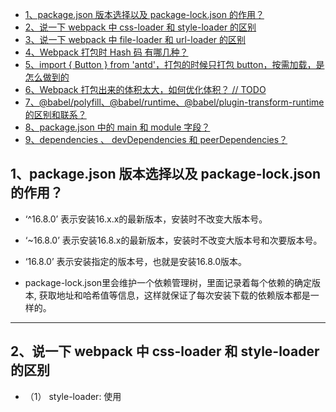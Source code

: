 - [1、package.json 版本选择以及 package-lock.json 的作用？](#1packagejson-版本选择以及-package-lockjson-的作用)
- [2、说一下 webpack 中 css-loader 和 style-loader 的区别](#2说一下-webpack-中-css-loader-和-style-loader-的区别)
- [3、说一下 webpack 中 file-loader 和 url-loader 的区别](#3说一下-webpack-中-file-loader-和-url-loader-的区别)
- [4、Webpack 打包时 Hash 码 有哪几种？](#4webpack-打包时-hash-码-有哪几种)
- [5、import { Button } from 'antd'，打包的时候只打包 button，按需加载，是怎么做到的](#5import--button--from-antd打包的时候只打包-button按需加载是怎么做到的)
- [6、Webpack 打包出来的体积太大，如何优化体积？ // TODO](#6webpack-打包出来的体积太大如何优化体积--todo)
- [7、@babel/polyfill、@babel/runtime、@babel/plugin-transform-runtime 的区别和联系？](#7babelpolyfillbabelruntimebabelplugin-transform-runtime-的区别和联系)
- [8、package.json 中的 main 和 module 字段？](#8packagejson-中的-main-和-module-字段)
- [9、dependencies 、 devDependencies 和 peerDependencies？](#9dependencies--devdependencies-和-peerdependencies)



## 1、package.json 版本选择以及 package-lock.json 的作用？

- ‘^16.8.0’ 表示安装16.x.x的最新版本，安装时不改变大版本号。
- ‘~16.8.0’ 表示安装16.8.x的最新版本，安装时不改变大版本号和次要版本号。
- ‘16.8.0’ 表示安装指定的版本号，也就是安装16.8.0版本。

- package-lock.json里会维护一个依赖管理树，里面记录着每个依赖的确定版本, 获取地址和哈希值等信息，这样就保证了每次安装下载的依赖版本都是一样的。

---------------------------------------------------------------------------------------------------------------------- 
## 2、说一下 webpack 中 css-loader 和 style-loader 的区别

- （1） style-loader: 使用<style>将 css-loader 内部样式注入到我们的HTML页面
- （2） css-loader： 解析了css文件里面的css代码，以及 css 中各依赖关系，比如：import / require（） @import / url 引入的内容

webpack解析是自下而上的，所以会先通过 css-loader 解析 css 代码， 然后通过 style-loader 注入到 HTML 页面中。如果需要将 css 单独抽离出一个文件，可以使用 extract-text-webpack-plugin（webpack v4 之前）和 mini-css-extract-plugin （webapck v4）

----------------------------------------------------------------------------------------------------------------------
## 3、说一下 webpack 中 file-loader 和 url-loader 的区别

- （1）`file-loader`: 对应规则的文件，复制一份到打包之后的文件夹，生成新的文件名，并传给项目的输入文件使用；
- （2）`url-loader`: url-loader 封装了 file-loader， 安装了 url-loader 就不需要再安装 file-loader 了。url-loader工作分两种情况：1.文件大小小于limit参数，url-loader将会把文件转为DataURL（base64）；2.文件大小大于limit，url-loader会调用file-loader进行处理，参数也会直接传给file-loader。

因此，再处理项目中图片等文件时，我们一般使用 url-loader， 设置合适的 limit 的值: 设置过大会导致js文件过大；设置过小会导致 http 请求次数过多。

----------------------------------------------------------------------------------------------------------------------


## 4、Webpack 打包时 Hash 码 有哪几种？

- （1）hash: 每一次构建都会生成唯一的 hash 值，且当前构建的所有文件添加的 hash 值都一样；

- （2）chunkhash: chunkhash 可以理解成入口 hash，即改入口中依赖的某个文件改变了，那么该入口所有生成文件的 hash 值都会改变，常见的就是 css 文件变动了，对应的 js 文件 hash 值也会改变。

- （3）contenthash: 内容 hash， 即该 hash 值只跟当前文件的 content 有关， content 变化了 hash 值才会改变。

因此，我们给图片和 css 文件添加 hash 值用于缓存时，应该使用 contenthash。

----------------------------------------------------------------------------------------------------------------------

## 5、import { Button } from 'antd'，打包的时候只打包 button，按需加载，是怎么做到的 

使用 babel-plugin-import， 
```js
{ "libraryName": "antd", style: true }：
```
将 
```js
import { Button } from 'antd';
```
编译成：
```js
var _button = require('antd/lib/button');
require('antd/lib/button/style');

// antd/lib/button/style 目录下有 index.js 和 css.js 两个样式入口文件，分别对应 less 和 css 编译选项
```
参考：[简单实现 babel-plugin-import 插件](https://www.cnblogs.com/axuebin/p/babel-plugin-import.html)

----------------------------------------------------------------------------------------------------------------------
## 6、Webpack 打包出来的体积太大，如何优化体积？ // TODO

- css 篇

    - 单独提取css（公共）文件 MiniCssExtractPlugin

    - 压缩css optimize-css-assets-webpack-plugin (配合 cssnano 配置压缩参数)

- js 篇

    - 压缩 js 代码：uglifyjs-webpack-plugin

    - 提取公共代码：splitChunks

- html 压缩： html-webpack-plugin 中配置

----------------------------------------------------------------------------------------------------------------------
## 7、@babel/polyfill、@babel/runtime、@babel/plugin-transform-runtime 的区别和联系？

- @babel/polyfill：通过改写全局prototype的方式实现，会导致污染了全局环境，我们需要手动引入，在编译时自动引入对应的core-js；

- @babel/runtime：提供编译模块的工具函数（core-js 、regenerator等），需要在使用到的地方手动引入，不会造成全局环境的污染，安装时`--save`；

- @babel/plugin-transform-runtime： 依赖 @babel/runtime ，利用 plugin 自动识别并替换代码中的新特性，你不需要再引入，而是按需替换，检测到你需要哪个，就引入哪个 polyfill, 安装时`--save-dev`；

参考：[Babel之babel-polyfill、babel-runtime、transform-runtime详解](https://www.cnblogs.com/L-xmin/p/12493824.html)

----------------------------------------------------------------------------------------------------------------------

## 8、package.json 中的 main 和 module 字段？

main 和 module 主要是为了区分 CommonJS 规范和 ES6 的 module 新特性。

- main: 针对的 CommonJS 规范，运行时加载（其实是加载的是 exports 对象的某个属性），

- module： 针对的 ES6 的 module 新特性，编译时加载，这样在编译时即可分析出对应模块中有哪些方法是使用到的，这样更利于 Tree-Shaking 。

由于在早期很多 npm 包都是遵循 CommonJS 规范的，统一取得 main 字段指定的文件作为入口。为了引入对 ES6 的 module 新特性的支持，同时也支持原有的 CommonJS 规范，所以就引入了 module 字段。

参考：[package.json 中 你还不清楚的 browser，module，main 字段优先级](https://segmentfault.com/a/1190000019438150)

----------------------------------------------------------------------------------------------------------------------

## 9、dependencies 、 devDependencies 和 peerDependencies？

- dependencies
  
  实际的依赖，即项目线上运行也需要的依赖项。
  `npm i xxx -S` 或者 `npm i xxx --save` 来安装一个包，并且添加到 package.json 的 dependencies 里面

- devDependencies
  
  开发中使用的依赖，它区别于实际的依赖。也就是说，在线上状态不需要使用的依赖，就是开发依赖。最终目的是为了减少 node_modules 目录的大小以及 npm install 花费的时间。

  `npm i xxx -D` 或者 `npm i xxx --save-dev` 来安装一个包

  常见的 构建工具（webpack 、gulp 等）、预处理器（less, stylus, sass, scss，babel-loader等，需注意 babel-runtime 是 dependencies）、测试工具（jest，chai等）都是安装成 devDependencies

- peerDependencies
  
  这类主要是用于插件对于本体的依赖，插件想要自己正常运行，就需要使用者把本地依赖进来，这个主要是在自己开发和发布包的时候会用到，比如，你开发了一个基于 react 的组件，那么 peerDependencies 中就需要加入相关的 react 和 react-dom 依赖。

参考：[Node.js 中的依赖管理](https://zhuanlan.zhihu.com/p/56002037)